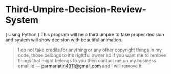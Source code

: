 # Third-Umpire-Decision-Review-System
( Using Python ) This program will help third umpire to take proper decision and system will show decision with beautiful animation. 

> I do not take credits for anything or any other copyright things in my code, those belongs to it's rightful owner so if you want me to remove things that might belongs to you then contact me on my business email id –– parmarjatin4911@gmail.com and i will remove it.
